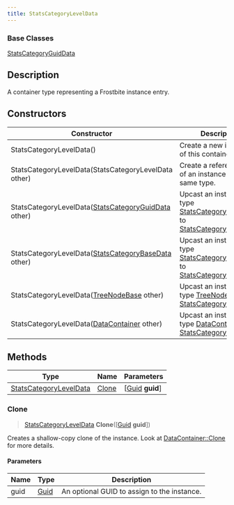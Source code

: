 ```yaml
---
title: StatsCategoryLevelData
---
```

### Base Classes

[StatsCategoryGuidData](StatsCategoryGuidData)

## Description

A container type representing a Frostbite instance entry.

## Constructors

| Constructor                                                                       | Description                                                                                                                         |
| --------------------------------------------------------------------------------- | ----------------------------------------------------------------------------------------------------------------------------------- |
| StatsCategoryLevelData()                                                          | Create a new instance of this container type.                                                                                       |
| StatsCategoryLevelData(StatsCategoryLevelData other)                              | Create a reference copy of an instance of the same type.                                                                            |
| StatsCategoryLevelData([StatsCategoryGuidData](StatsCategoryGuidData) other)      | Upcast an instance of type [StatsCategoryGuidData](StatsCategoryGuidData) to [StatsCategoryLevelData](StatsCategoryLevelData).      |
| StatsCategoryLevelData([StatsCategoryBaseData](StatsCategoryBaseData) other)      | Upcast an instance of type [StatsCategoryBaseData](StatsCategoryBaseData) to [StatsCategoryLevelData](StatsCategoryLevelData).      |
| StatsCategoryLevelData([TreeNodeBase](TreeNodeBase) other)                        | Upcast an instance of type [TreeNodeBase](TreeNodeBase) to [StatsCategoryLevelData](StatsCategoryLevelData).                        |
| StatsCategoryLevelData([DataContainer](/vext/ref/shared/class/datacontainer) other) | Upcast an instance of type [DataContainer](/vext/ref/shared/class/datacontainer) to [StatsCategoryLevelData](StatsCategoryLevelData). |

## Methods

| Type                                             | Name            | Parameters                                     |
| ------------------------------------------------ | --------------- | ---------------------------------------------- |
| [StatsCategoryLevelData](StatsCategoryLevelData) | [Clone](#clone) | \[[Guid](/vext/ref/shared/class/guid) **guid**\] |

### Clone

> [StatsCategoryLevelData](StatsCategoryLevelData) **Clone**(\[[Guid](/vext/ref/shared/class/guid) **guid**\])

Creates a shallow-copy clone of the instance. Look at [DataContainer::Clone](/vext/ref/shared/class/datacontainer#clone) for more details.

#### Parameters

| Name | Type         | Description                                 |
| ---- | ------------ | ------------------------------------------- |
| guid | [Guid](Guid) | An optional GUID to assign to the instance. |

